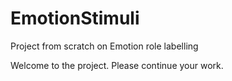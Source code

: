 # EmotionStimuli
Project from scratch on Emotion role labelling

Welcome to the project. Please continue your work.